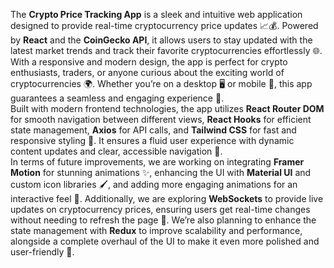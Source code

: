 The **Crypto Price Tracking App** is a sleek and intuitive web application designed to provide real-time cryptocurrency price updates 📈💰. Powered by **React** and the **CoinGecko API**, it allows users to stay updated with the latest market trends and track their favorite cryptocurrencies effortlessly 🌐. With a responsive and modern design, the app is perfect for crypto enthusiasts, traders, or anyone curious about the exciting world of cryptocurrencies 🌍. Whether you’re on a desktop 🖥️ or mobile 📱, this app guarantees a seamless and engaging experience 🚀.
<br>
Built with modern frontend technologies, the app utilizes **React Router DOM** for smooth navigation between different views, **React Hooks** for efficient state management, **Axios** for API calls, and **Tailwind CSS** for fast and responsive styling 🎨. It ensures a fluid user experience with dynamic content updates and clear, accessible navigation 🧭.
<br>
In terms of future improvements, we are working on integrating **Framer Motion** for stunning animations ✨, enhancing the UI with **Material UI** and custom icon libraries 🖌️, and adding more engaging animations for an interactive feel 🎥. Additionally, we are exploring **WebSockets** to provide live updates on cryptocurrency prices, ensuring users get real-time changes without needing to refresh the page 🔄. We’re also planning to enhance the state management with **Redux** to improve scalability and performance, alongside a complete overhaul of the UI to make it even more polished and user-friendly 🌟.

